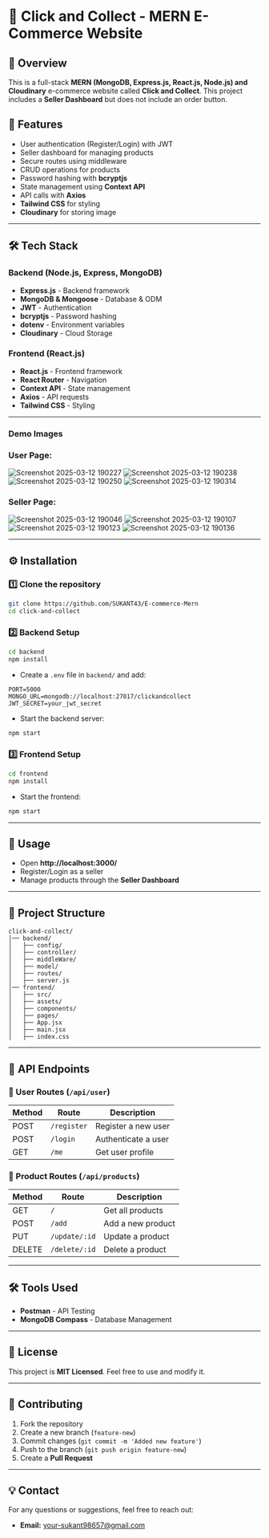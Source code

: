 # 🛒 Click and Collect - MERN E-Commerce Website

## 🚀 Overview
This is a full-stack **MERN (MongoDB, Express.js, React.js, Node.js) and Cloudinary** e-commerce website called **Click and Collect**. This project includes a **Seller Dashboard** but does not include an order button.

## 📌 Features
- User authentication (Register/Login) with JWT
- Seller dashboard for managing products
- Secure routes using middleware
- CRUD operations for products
- Password hashing with **bcryptjs**
- State management using **Context API**
- API calls with **Axios**
- **Tailwind CSS** for styling
- **Cloudinary** for storing image

---

## 🛠️ Tech Stack
### Backend (Node.js, Express, MongoDB)
- **Express.js** - Backend framework
- **MongoDB & Mongoose** - Database & ODM
- **JWT** - Authentication
- **bcryptjs** - Password hashing
- **dotenv** - Environment variables
- **Cloudinary** - Cloud Storage
  
### Frontend (React.js)
- **React.js** - Frontend framework
- **React Router** - Navigation
- **Context API** - State management
- **Axios** - API requests
- **Tailwind CSS** - Styling

---

### Demo Images

### User Page:
![Screenshot 2025-03-12 190227](https://github.com/user-attachments/assets/e90cec61-fb8a-4dd1-8839-8cbde442fce3)
![Screenshot 2025-03-12 190238](https://github.com/user-attachments/assets/c0bcb990-dd18-4416-99f8-d4536ec84e1e)
![Screenshot 2025-03-12 190250](https://github.com/user-attachments/assets/4b3ecf16-8929-49c3-9b98-cf25aee4b8b5)
![Screenshot 2025-03-12 190314](https://github.com/user-attachments/assets/c252234d-79d5-40e5-a10f-248d105f5085)

### Seller Page:
![Screenshot 2025-03-12 190046](https://github.com/user-attachments/assets/4a30eefd-5c55-46b9-892c-8269044f76f0)
![Screenshot 2025-03-12 190107](https://github.com/user-attachments/assets/3e45c669-b2ce-46b5-91aa-b1ca70047b36)
![Screenshot 2025-03-12 190123](https://github.com/user-attachments/assets/0a2b752b-ce76-45d7-82cf-47c416f43118)
![Screenshot 2025-03-12 190136](https://github.com/user-attachments/assets/cff4ad31-1b4e-4817-8e59-72a19bf7d72b)

---
## ⚙️ Installation
### 1️⃣ Clone the repository
```sh
git clone https://github.com/SUKANT43/E-commerce-Mern
cd click-and-collect
```

### 2️⃣ Backend Setup
```sh
cd backend
npm install
```
- Create a `.env` file in `backend/` and add:
```env
PORT=5000
MONGO_URL=mongodb://localhost:27017/clickandcollect
JWT_SECRET=your_jwt_secret
```
- Start the backend server:
```sh
npm start
```

### 3️⃣ Frontend Setup
```sh
cd frontend
npm install
```
- Start the frontend:
```sh
npm start
```

---

## 🚀 Usage
- Open **http://localhost:3000/**
- Register/Login as a seller
- Manage products through the **Seller Dashboard**

---

## 📂 Project Structure
```
click-and-collect/
│── backend/
│   ├── config/
│   ├── controller/
│   ├── middleWare/
│   ├── model/
│   ├── routes/
│   ├── server.js
│── frontend/
│   ├── src/
│   ├── assets/
│   ├── components/
│   ├── pages/
│   ├── App.jsx
│   ├── main.jsx
│   ├── index.css
```

---

## 📜 API Endpoints
### 🔹 User Routes (`/api/user`)
| Method | Route | Description |
|--------|------------|----------------|
| POST | `/register` | Register a new user |
| POST | `/login` | Authenticate a user |
| GET | `/me` | Get user profile |

### 🔹 Product Routes (`/api/products`)
| Method | Route | Description |
|--------|------------|----------------|
| GET | `/` | Get all products |
| POST | `/add` | Add a new product |
| PUT | `/update/:id` | Update a product |
| DELETE | `/delete/:id` | Delete a product |

---

## 🛠️ Tools Used
- **Postman** - API Testing
- **MongoDB Compass** - Database Management

---

## 📜 License
This project is **MIT Licensed**. Feel free to use and modify it.

---

## 🤝 Contributing
1. Fork the repository
2. Create a new branch (`feature-new`)
3. Commit changes (`git commit -m 'Added new feature'`)
4. Push to the branch (`git push origin feature-new`)
5. Create a **Pull Request**

---

## 💡 Contact
For any questions or suggestions, feel free to reach out:
- **Email:** your-sukant98657@gmail.com
